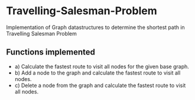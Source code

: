 # Travelling-Salesman-Problem
Implementation of Graph datastructures to determine the shortest path in Travelling Salesman Problem

## Functions implemented
- a) Calculate the fastest route to visit all nodes for the given base graph.
- b) Add a node to the graph and calculate the fastest route to visit all nodes.
- c) Delete a node from the graph and calculate the fastest route to visit all nodes.
